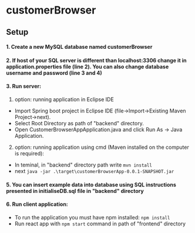 # customerBrowser
## Setup
#### 1. Create a new MySQL database named customerBrowser
#### 2. If host of your SQL server is different than localhost:3306 change it in application.properties file (line 2). You can also change database username and password (line 3 and 4)
#### 3. Run server: 
 1) option: running application in Eclipse IDE
 - Import Spring boot project in Eclipse IDE (file->Import->Existing Maven Project->next).
 - Select Root Directory as path of "backend" directory.
 - Open CustomerBrowserAppApplication.java and click Run As -> Java Application.
 2) option: running application using cmd (Maven installed on the computer is required):
 - In teminal, in "backend" directory path write `mvn install`
 - next `java -jar .\target\customerBrowserApp-0.0.1-SNAPSHOT.jar`
#### 5. You can insert example data into database using SQL instructions presented in initialiseDB.sql file in "backend" directory
#### 6. Run client application:
- To run the application you must have npm installed: `npm install`
- Run react app with `npm start` command in path of "frontend" directory

